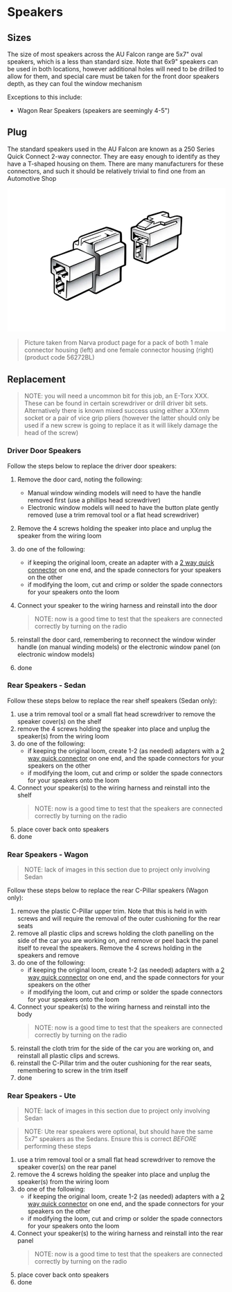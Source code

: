 # Speakers

## Sizes

The size of most speakers across the AU Falcon range are 5x7" oval speakers, which is a less than standard size. Note that 6x9" speakers can be used in both locations, however additional holes will need to be drilled to allow for them, and special care must be taken for the front door speakers depth, as they can foul the window mechanism

Exceptions to this include:
- Wagon Rear Speakers (speakers are seemingly 4-5")

## Plug
The standard speakers used in the AU Falcon are known as a 250 Series Quick Connect 2-way connector. They are easy enough to identify as they have a T-shaped housing on them. There are many manufacturers for these connectors, and such it should be relatively trivial to find one from an Automotive Shop

![Narva Quick Connect 2 way connector set](./2-way-speaker-connector.png)
> Picture taken from Narva product page for a pack of both 1 male connector housing (left) and one female connector housing (right) (product code 56272BL)

## Replacement

> NOTE: you will need a uncommon bit for this job, an E-Torx XXX. These can be found in certain screwdriver or drill driver bit sets. Alternatively there is known mixed success using either a XXmm socket or a pair of vice grip pliers (however the latter should only be used if a new screw is going to replace it as it will likely damage the head of the screw)

<!--TODO work out the exact bit needed-->

### Driver Door Speakers
Follow the steps below to replace the driver door speakers:
1. Remove the door card, noting the following:
    - Manual window winding models will need to have the handle removed first (use a phillips head screwdriver)
    - Electronic window models will need to have the button plate gently removed (use a trim removal tool or a flat head screwdriver)
    <!--TODO add a photo showing roughly where all the screws are-->
1. Remove the 4 screws holding the speaker into place and unplug the speaker from the wiring loom
1. do one of the following:
    - if keeping the original loom, create an adapter with a [2 way quick connector](#plug) on one end, and the spade connectors for your speakers on the other
    - if modifying the loom, cut and crimp or solder the spade connectors for your speakers onto the loom
    <!--TODO add more information on wiring-->
1. Connect your speaker to the wiring harness and reinstall into the door

    > NOTE: now is a good time to test that the speakers are connected correctly by turning on the radio

1. reinstall the door card, remembering to reconnect the window winder handle (on manual winding models) or the electronic window panel (on electronic window models)
1. done

### Rear Speakers - Sedan
Follow these steps below to replace the rear shelf speakers (Sedan only):
1. use a trim removal tool or a small flat head screwdriver to remove the speaker cover(s) on the shelf
1. remove the 4 screws holding the speaker into place and unplug the speaker(s) from the wiring loom
1. do one of the following:
    - if keeping the original loom, create 1-2 (as needed) adapters with a [2 way quick connector](#plug) on one end, and the spade connectors for your speakers on the other
    - if modifying the loom, cut and crimp or solder the spade connectors for your speakers onto the loom
    <!--TODO add more information on wiring-->
1. Connect your speaker(s) to the wiring harness and reinstall into the shelf
    > NOTE: now is a good time to test that the speakers are connected correctly by turning on the radio
1. place cover back onto speakers
1. done

### Rear Speakers - Wagon
> NOTE: lack of images in this section due to project only involving Sedan

Follow these steps below to replace the rear C-Pillar speakers (Wagon only):
1. remove the plastic C-Pillar upper trim. Note that this is held in with screws and will require the removal of the outer cushioning for the rear seats
1. remove all plastic clips and screws holding the cloth panelling on the side of the car you are working on, and remove or peel back the panel itself to reveal the speakers. Remove the 4 screws holding in the speakers and remove
1. do one of the following:
    - if keeping the original loom, create 1-2 (as needed) adapters with a [2 way quick connector](#plug) on one end, and the spade connectors for your speakers on the other
    - if modifying the loom, cut and crimp or solder the spade connectors for your speakers onto the loom
    <!--TODO add more information on wiring-->
1. Connect your speaker(s) to the wiring harness and reinstall into the body
    > NOTE: now is a good time to test that the speakers are connected correctly by turning on the radio
1. reinstall the cloth trim for the side of the car you are working on, and reinstall all plastic clips and screws.
1. reinstall the C-Pillar trim and the outer cushioning for the rear seats, remembering to screw in the trim itself
1. done
<!--TODO add pictures if you ever can-->

### Rear Speakers - Ute
> NOTE: lack of images in this section due to project only involving Sedan

> NOTE: Ute rear speakers were optional, but should have the same 5x7" speakers as the Sedans. Ensure this is correct *BEFORE* performing these steps

1. use a trim removal tool or a small flat head screwdriver to remove the speaker cover(s) on the rear panel
1. remove the 4 screws holding the speaker into place and unplug the speaker(s) from the wiring loom
1. do one of the following:
    - if keeping the original loom, create 1-2 (as needed) adapters with a [2 way quick connector](#plug) on one end, and the spade connectors for your speakers on the other
    - if modifying the loom, cut and crimp or solder the spade connectors for your speakers onto the loom
    <!--TODO add more information on wiring-->
1. Connect your speaker(s) to the wiring harness and reinstall into the rear panel
    > NOTE: now is a good time to test that the speakers are connected correctly by turning on the radio
1. place cover back onto speakers
1. done